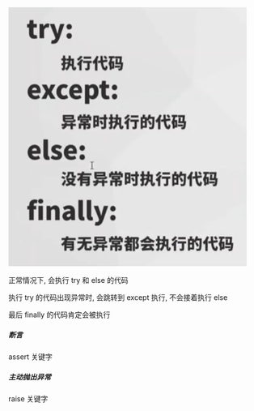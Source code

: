 ![image-20220811012034676](assets/image-20220811012034676.png)

正常情况下, 会执行 try 和 else 的代码

执行 try 的代码出现异常时, 会跳转到 except 执行, 不会接着执行 else

最后 finally 的代码肯定会被执行



##### 断言

assert 关键字



##### 主动抛出异常

raise 关键字


